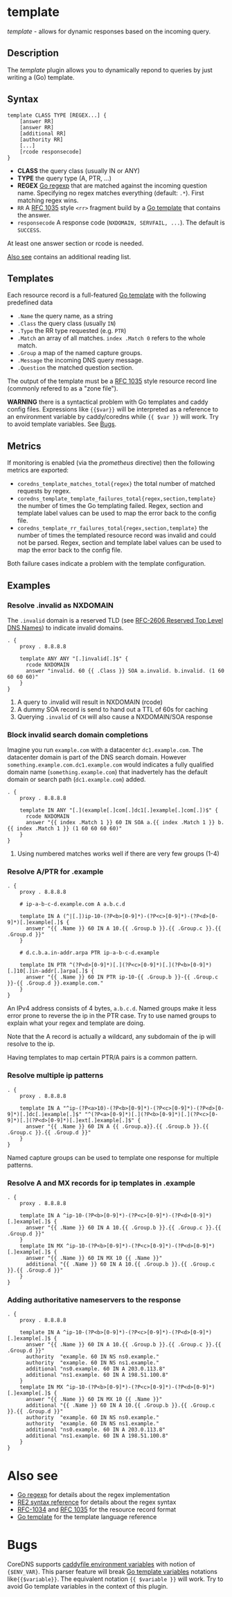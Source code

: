 # template

*template* - allows for dynamic responses based on the incoming query.

## Description

The *template* plugin allows you to dynamically repond to queries by just writing a (Go) template.

## Syntax

~~~
template CLASS TYPE [REGEX...] {
    [answer RR]
    [answer RR]
    [additional RR]
    [authority RR]
    [...]
    [rcode responsecode]
}
~~~

* **CLASS** the query class (usually IN or ANY)
* **TYPE** the query type (A, PTR, ...)
* **REGEX** [Go regexp](https://golang.org/pkg/regexp/) that are matched against the incoming question name. Specifying no regex matches everything (default: `.*`). First matching regex wins.
* `RR` A [RFC 1035](https://tools.ietf.org/html/rfc1035#section-5) style `<rr>` fragment build by a [Go template](https://golang.org/pkg/text/template/) that contains the answer.
* `responsecode` A response code (`NXDOMAIN, SERVFAIL, ...`). The default is `SUCCESS`.

At least one answer section or rcode is needed.

[Also see](#also-see) contains an additional reading list.

## Templates

Each resource record is a full-featured [Go template](https://golang.org/pkg/text/template/) with the following predefined data
* `.Name` the query name, as a string
* `.Class` the query class (usually `IN`)
* `.Type` the RR type requested (e.g. `PTR`)
* `.Match` an array of all matches. `index .Match 0` refers to the whole match.
* `.Group` a map of the named capture groups.
* `.Message` the incoming DNS query message.
* `.Question` the matched question section.

The output of the template must be a [RFC 1035](https://tools.ietf.org/html/rfc1035) style resource record line (commonly refered to as a "zone file").

**WARNING** there is a syntactical problem with Go templates and caddy config files. Expressions like `{{$var}}` will be interpreted as a reference to an environment variable by caddy/coredns while `{{ $var }}` will work. Try to avoid template variables. See [Bugs](#bugs).

## Metrics

If monitoring is enabled (via the *prometheus* directive) then the following metrics are exported:
- `coredns_template_matches_total{regex}` the total number of matched requests by regex.
- `coredns_template_template_failures_total{regex,section,template}` the number of times the Go templating failed. Regex, section and template label values can be used to map the error back to the config file.
- `coredns_template_rr_failures_total{regex,section,template}` the number of times the templated resource record was invalid and could not be parsed. Regex, section and template label values can be used to map the error back to the config file.

Both failure cases indicate a problem with the template configuration.

## Examples

### Resolve .invalid as NXDOMAIN

The `.invalid` domain is a reserved TLD (see [RFC-2606 Reserved Top Level DNS Names](https://tools.ietf.org/html/rfc2606#section-2)) to indicate invalid domains.

~~~ corefile
. {
    proxy . 8.8.8.8

    template ANY ANY "[.]invalid[.]$" {
      rcode NXDOMAIN
      answer "invalid. 60 {{ .Class }} SOA a.invalid. b.invalid. (1 60 60 60 60)"
    }
}
~~~

1. A query to .invalid will result in NXDOMAIN (rcode)
2. A dummy SOA record is send to hand out a TTL of 60s for caching
3. Querying `.invalid` of `CH` will also cause a NXDOMAIN/SOA response

### Block invalid search domain completions

Imagine you run `example.com` with a datacenter `dc1.example.com`. The datacenter domain
is part of the DNS search domain.
However `something.example.com.dc1.example.com` would indicates a fully qualified
domain name (`something.example.com`) that inadvertely has the default domain or search
path (`dc1.example.com`) added.

~~~ corefile
. {
    proxy . 8.8.8.8

    template IN ANY "[.](example[.]com[.]dc1[.]example[.]com[.])$" {
      rcode NXDOMAIN
      answer "{{ index .Match 1 }} 60 IN SOA a.{{ index .Match 1 }} b.{{ index .Match 1 }} (1 60 60 60 60)"
    }
}
~~~

1. Using numbered matches works well if there are very few groups (1-4)

### Resolve A/PTR for .example

~~~ corefile
. {
    proxy . 8.8.8.8

    # ip-a-b-c-d.example.com A a.b.c.d

    template IN A (^|[.])ip-10-(?P<b>[0-9]*)-(?P<c>[0-9]*)-(?P<d>[0-9]*)[.]example[.]$ {
      answer "{{ .Name }} 60 IN A 10.{{ .Group.b }}.{{ .Group.c }}.{{ .Group.d }}"
    }

    # d.c.b.a.in-addr.arpa PTR ip-a-b-c-d.example

    template IN PTR ^(?P<d>[0-9]*)[.](?P<c>[0-9]*)[.](?P<b>[0-9]*)[.]10[.]in-addr[.]arpa[.]$ {
      answer "{{ .Name }} 60 IN PTR ip-10-{{ .Group.b }}-{{ .Group.c }}-{{ .Group.d }}.example.com."
    }
}
~~~

An IPv4 address consists of 4 bytes, `a.b.c.d`. Named groups make it less error prone to reverse the
ip in the PTR case. Try to use named groups to explain what your regex and template are doing.

Note that the A record is actually a wildcard, any subdomain of the ip will resolve to the ip.

Having templates to map certain PTR/A pairs is a common pattern.

### Resolve multiple ip patterns

~~~ corefile
. {
    proxy . 8.8.8.8

    template IN A "^ip-(?P<a>10)-(?P<b>[0-9]*)-(?P<c>[0-9]*)-(?P<d>[0-9]*)[.]dc[.]example[.]$" "^(?P<a>[0-9]*)[.](?P<b>[0-9]*)[.](?P<c>[0-9]*)[.](?P<d>[0-9]*)[.]ext[.]example[.]$" {
      answer "{{ .Name }} 60 IN A {{ .Group.a}}.{{ .Group.b }}.{{ .Group.c }}.{{ .Group.d }}"
    }
}
~~~

Named capture groups can be used to template one response for multiple patterns.

### Resolve A and MX records for ip templates in .example

~~~ corefile
. {
    proxy . 8.8.8.8

    template IN A ^ip-10-(?P<b>[0-9]*)-(?P<c>[0-9]*)-(?P<d>[0-9]*)[.]example[.]$ {
      answer "{{ .Name }} 60 IN A 10.{{ .Group.b }}.{{ .Group.c }}.{{ .Group.d }}"
    }
    template IN MX ^ip-10-(?P<b>[0-9]*)-(?P<c>[0-9]*)-(?P<d>[0-9]*)[.]example[.]$ {
      answer "{{ .Name }} 60 IN MX 10 {{ .Name }}"
      additional "{{ .Name }} 60 IN A 10.{{ .Group.b }}.{{ .Group.c }}.{{ .Group.d }}"
    }
}
~~~

### Adding authoritative nameservers to the response

~~~ corefile
. {
    proxy . 8.8.8.8

    template IN A ^ip-10-(?P<b>[0-9]*)-(?P<c>[0-9]*)-(?P<d>[0-9]*)[.]example[.]$ {
      answer "{{ .Name }} 60 IN A 10.{{ .Group.b }}.{{ .Group.c }}.{{ .Group.d }}"
      authority  "example. 60 IN NS ns0.example."
      authority  "example. 60 IN NS ns1.example."
      additional "ns0.example. 60 IN A 203.0.113.8"
      additional "ns1.example. 60 IN A 198.51.100.8"
    }
    template IN MX ^ip-10-(?P<b>[0-9]*)-(?P<c>[0-9]*)-(?P<d>[0-9]*)[.]example[.]$ {
      answer "{{ .Name }} 60 IN MX 10 {{ .Name }}"
      additional "{{ .Name }} 60 IN A 10.{{ .Group.b }}.{{ .Group.c }}.{{ .Group.d }}"
      authority  "example. 60 IN NS ns0.example."
      authority  "example. 60 IN NS ns1.example."
      additional "ns0.example. 60 IN A 203.0.113.8"
      additional "ns1.example. 60 IN A 198.51.100.8"
    }
}
~~~

# Also see

- [Go regexp](https://golang.org/pkg/regexp/) for details about the regex implementation
- [RE2 syntax reference](https://github.com/google/re2/wiki/Syntax) for details about the regex syntax
- [RFC-1034](https://tools.ietf.org/html/rfc1034#section-3.6.1) and [RFC 1035](https://tools.ietf.org/html/rfc1035#section-5) for the resource record format
- [Go template](https://golang.org/pkg/text/template/) for the template language reference

# Bugs

CoreDNS supports [caddyfile environment variables](https://caddyserver.com/docs/caddyfile#env)
with notion of `{$ENV_VAR}`. This parser feature will break [Go template variables](https://golang.org/pkg/text/template/#hdr-Variables) notations like`{{$variable}}`.
The equivalent notation `{{ $variable }}` will work.
Try to avoid Go template variables in the context of this plugin.
